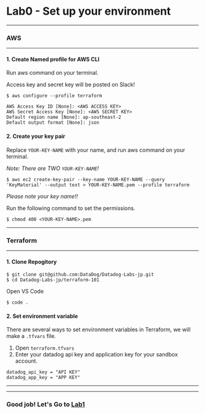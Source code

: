 # Lab0 - Set up your environment

---
### AWS
---

#### 1. Create Named profile for AWS CLI

Run aws command on your terminal.

Access key and secret key will be posted on Slack!

```
$ aws configure --profile terraform

AWS Access Key ID [None]: <AWS ACCESS KEY>
AWS Secret Access Key [None]: <AWS SECRET KEY>
Default region name [None]: ap-southeast-2
Default output format [None]: json
```
#### 2. Create your key pair

Replace `YOUR-KEY-NAME` with your name, and run aws command on your terminal.

*Note: There are TWO `YOUR-KEY-NAME`!*

```
$ aws ec2 create-key-pair --key-name YOUR-KEY-NAME --query 'KeyMaterial' --output text > YOUR-KEY-NAME.pem --profile terraform
```

*Please note your key name!!*

Run the following command to set the permissions.

```
$ chmod 400 <YOUR-KEY-NAME>.pem
```

---
### Terraform

---

####  1. Clone Repogitory

```
$ git clone git@github.com:DataDog/Datadog-Labs-jp.git
$ cd Datadog-Labs-jp/terraform-101
```

Open VS Code

```
$ code .
```

####  2. Set environment variable
There are several ways to set environment variables in Terraform, we will make a `.tfvars` file.

1. Open `terraform.tfvars`
2. Enter your datadog api key and application key for your sandbox account.

```
datadog_api_key = "API KEY"
datadog_app_key = "APP KEY"
```

---
---
### Good job! Let's Go to [Lab1](./../Lab1-EC2/README.md)
